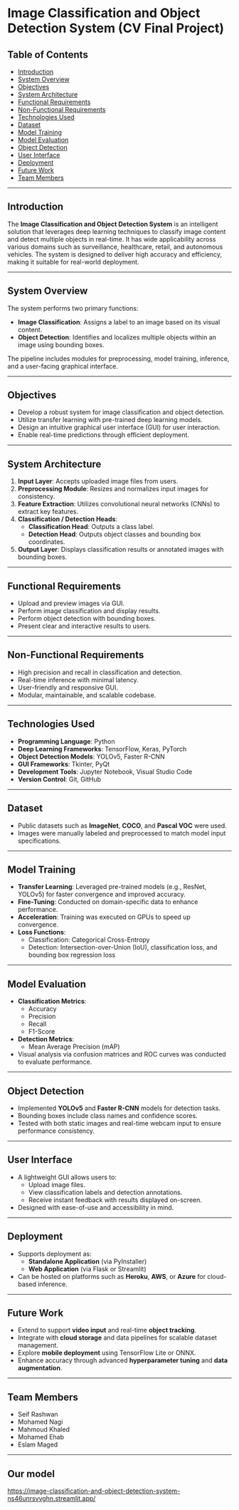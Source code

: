 # Image Classification and Object Detection System (CV Final Project)

## Table of Contents
- [Introduction](#introduction)
- [System Overview](#system-overview)
- [Objectives](#objectives)
- [System Architecture](#system-architecture)
- [Functional Requirements](#functional-requirements)
- [Non-Functional Requirements](#non-functional-requirements)
- [Technologies Used](#technologies-used)
- [Dataset](#dataset)
- [Model Training](#model-training)
- [Model Evaluation](#model-evaluation)
- [Object Detection](#object-detection)
- [User Interface](#user-interface)
- [Deployment](#deployment)
- [Future Work](#future-work)
- [Team Members](#team-members)

---

## Introduction

The **Image Classification and Object Detection System** is an intelligent solution that leverages deep learning techniques to classify image content and detect multiple objects in real-time. It has wide applicability across various domains such as surveillance, healthcare, retail, and autonomous vehicles. The system is designed to deliver high accuracy and efficiency, making it suitable for real-world deployment.

---

## System Overview

The system performs two primary functions:

- **Image Classification**: Assigns a label to an image based on its visual content.
- **Object Detection**: Identifies and localizes multiple objects within an image using bounding boxes.

The pipeline includes modules for preprocessing, model training, inference, and a user-facing graphical interface.

---

## Objectives

- Develop a robust system for image classification and object detection.
- Utilize transfer learning with pre-trained deep learning models.
- Design an intuitive graphical user interface (GUI) for user interaction.
- Enable real-time predictions through efficient deployment.

---

## System Architecture

1. **Input Layer**: Accepts uploaded image files from users.
2. **Preprocessing Module**: Resizes and normalizes input images for consistency.
3. **Feature Extraction**: Utilizes convolutional neural networks (CNNs) to extract key features.
4. **Classification / Detection Heads**:
   - **Classification Head**: Outputs a class label.
   - **Detection Head**: Outputs object classes and bounding box coordinates.
5. **Output Layer**: Displays classification results or annotated images with bounding boxes.

---

## Functional Requirements

- Upload and preview images via GUI.
- Perform image classification and display results.
- Perform object detection with bounding boxes.
- Present clear and interactive results to users.

---

## Non-Functional Requirements

- High precision and recall in classification and detection.
- Real-time inference with minimal latency.
- User-friendly and responsive GUI.
- Modular, maintainable, and scalable codebase.

---

## Technologies Used

- **Programming Language**: Python
- **Deep Learning Frameworks**: TensorFlow, Keras, PyTorch
- **Object Detection Models**: YOLOv5, Faster R-CNN
- **GUI Frameworks**: Tkinter, PyQt
- **Development Tools**: Jupyter Notebook, Visual Studio Code
- **Version Control**: Git, GitHub

---

## Dataset

- Public datasets such as **ImageNet**, **COCO**, and **Pascal VOC** were used.
- Images were manually labeled and preprocessed to match model input specifications.

---

## Model Training

- **Transfer Learning**: Leveraged pre-trained models (e.g., ResNet, YOLOv5) for faster convergence and improved accuracy.
- **Fine-Tuning**: Conducted on domain-specific data to enhance performance.
- **Acceleration**: Training was executed on GPUs to speed up convergence.
- **Loss Functions**:
  - Classification: Categorical Cross-Entropy
  - Detection: Intersection-over-Union (IoU), classification loss, and bounding box regression loss

---

## Model Evaluation

- **Classification Metrics**:
  - Accuracy
  - Precision
  - Recall
  - F1-Score
- **Detection Metrics**:
  - Mean Average Precision (mAP)
- Visual analysis via confusion matrices and ROC curves was conducted to evaluate performance.

---

## Object Detection

- Implemented **YOLOv5** and **Faster R-CNN** models for detection tasks.
- Bounding boxes include class names and confidence scores.
- Tested with both static images and real-time webcam input to ensure performance consistency.

---

## User Interface

- A lightweight GUI allows users to:
  - Upload image files.
  - View classification labels and detection annotations.
  - Receive instant feedback with results displayed on-screen.
- Designed with ease-of-use and accessibility in mind.

---

## Deployment

- Supports deployment as:
  - **Standalone Application** (via PyInstaller)
  - **Web Application** (via Flask or Streamlit)
- Can be hosted on platforms such as **Heroku**, **AWS**, or **Azure** for cloud-based inference.

---

## Future Work

- Extend to support **video input** and real-time **object tracking**.
- Integrate with **cloud storage** and data pipelines for scalable dataset management.
- Explore **mobile deployment** using TensorFlow Lite or ONNX.
- Enhance accuracy through advanced **hyperparameter tuning** and **data augmentation**.

---

## Team Members

- Seif Rashwan  
- Mohamed Nagi  
- Mahmoud Khaled 
- Mohamed Ehab 
- Eslam Maged 

---
## Our model 
https://image-classification-and-object-detection-system-ns46unrsvvghn.streamlit.app/

